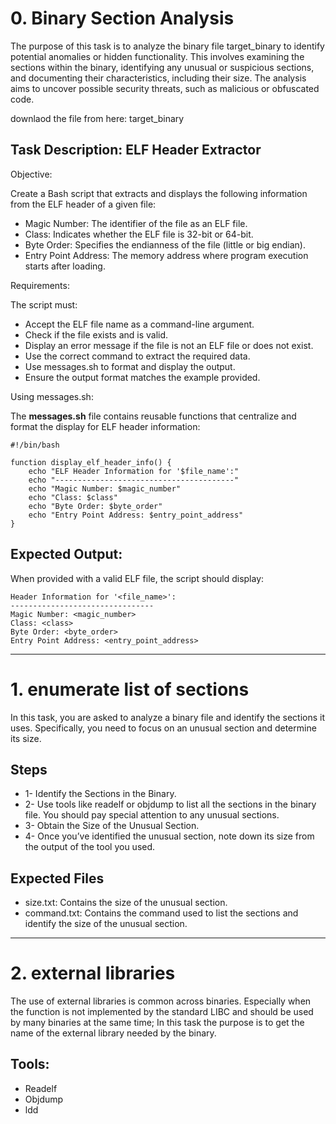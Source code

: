 #  0. Binary Section Analysis 

The purpose of this task is to analyze the binary file target_binary to identify potential anomalies or hidden functionality. This involves examining the sections within the binary, identifying any unusual or suspicious sections, and documenting their characteristics, including their size. The analysis aims to uncover possible security threats, such as malicious or obfuscated code.

downlaod the file from here: target_binary

## Task Description: ELF Header Extractor
Objective:

Create a Bash script that extracts and displays the following information from the ELF header of a given file:
 
 - Magic Number: The identifier of the file as an ELF file.
 - Class: Indicates whether the ELF file is 32-bit or 64-bit.
 - Byte Order: Specifies the endianness of the file (little or big endian).
 - Entry Point Address: The memory address where program execution starts after loading.


Requirements:

The script must:

 - Accept the ELF file name as a command-line argument.
 - Check if the file exists and is valid.
 - Display an error message if the file is not an ELF file or does not exist.
 - Use the correct command to extract the required data.
 - Use messages.sh to format and display the output.
 - Ensure the output format matches the example provided.

Using messages.sh:

The **messages.sh** file contains reusable functions that centralize and format the display for ELF header information:

```
#!/bin/bash

function display_elf_header_info() {
    echo "ELF Header Information for '$file_name':"
    echo "----------------------------------------"
    echo "Magic Number: $magic_number"
    echo "Class: $class"
    echo "Byte Order: $byte_order"
    echo "Entry Point Address: $entry_point_address"
}
```

## Expected Output:

When provided with a valid ELF file, the script should display:

```
Header Information for '<file_name>':
--------------------------------
Magic Number: <magic_number>
Class: <class>
Byte Order: <byte_order>
Entry Point Address: <entry_point_address>
```

---

# 1. enumerate list of sections 

In this task, you are asked to analyze a binary file and identify the sections it uses. Specifically, you need to focus on an unusual section and determine its size.

## Steps

 - 1- Identify the Sections in the Binary.
 - 2- Use tools like readelf or objdump to list all the sections in the binary file. You should pay special attention to any unusual sections.
 - 3- Obtain the Size of the Unusual Section.
 - 4- Once you’ve identified the unusual section, note down its size from the output of the tool you used.

## Expected Files

 - size.txt: Contains the size of the unusual section.
 - command.txt: Contains the command used to list the sections and identify the size of the unusual section.

---

# 2. external libraries 

The use of external libraries is common across binaries. Especially when the function is not implemented by the standard LIBC and should be used by many binaries at the same time; In this task the purpose is to get the name of the external library needed by the binary.

## Tools:

 - Readelf
 - Objdump
 - ldd

